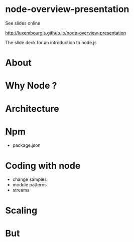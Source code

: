 node-overview-presentation
================================

See slides online 

http://luxembourgjs.github.io/node-overview-presentation


The slide deck for an introduction to node.js

# About

# Why Node ?

# Architecture

# Npm
 - package.json

# Coding with node
 - change samples
 - module patterns
 - streams

# Scaling

# But
